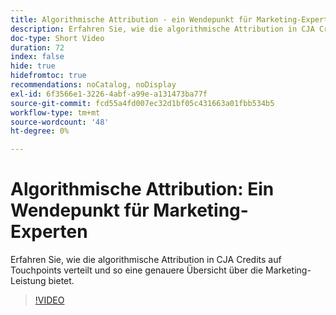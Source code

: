 ```yaml
---
title: Algorithmische Attribution - ein Wendepunkt für Marketing-Experten
description: Erfahren Sie, wie die algorithmische Attribution in CJA Credits auf Touchpoints verteilt und so eine genauere Übersicht über die Marketing-Leistung bietet.
doc-type: Short Video
duration: 72
index: false
hide: true
hidefromtoc: true
recommendations: noCatalog, noDisplay
exl-id: 6f3566e1-3226-4abf-a99e-a131473ba77f
source-git-commit: fcd55a4fd007ec32d1bf05c431663a01fbb534b5
workflow-type: tm+mt
source-wordcount: '48'
ht-degree: 0%

---
```


# Algorithmische Attribution: Ein Wendepunkt für Marketing-Experten

Erfahren Sie, wie die algorithmische Attribution in CJA Credits auf Touchpoints verteilt und so eine genauere Übersicht über die Marketing-Leistung bietet.

<!-- 85_S106_3442453_71_algorithmic-attribution-a-gamechanger-for-marketers -->
>[!VIDEO](https://video.tv.adobe.com/v/3458301/?learn=on&enablevpops=true)
